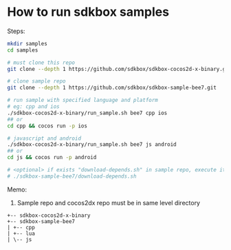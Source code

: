 
# How to run sdkbox samples

Steps:

~~~bash
mkdir samples
cd samples

# must clone this repo
git clone --depth 1 https://github.com/sdkbox/sdkbox-cocos2d-x-binary.git

# clone sample repo
git clone --depth 1 https://github.com/sdkbox/sdkbox-sample-bee7.git

# run sample with specified language and platform
# eg: cpp and ios
./sdkbox-cocos2d-x-binary/run_sample.sh bee7 cpp ios
## or
cd cpp && cocos run -p ios

# javascript and android
./sdkbox-cocos2d-x-binary/run_sample.sh bee7 js android
## or
cd js && cocos run -p android

# <optional> if exists "download-depends.sh" in sample repo, execute it
# ./sdkbox-sample-bee7/download-depends.sh

~~~

Memo:

1.  Sample repo and cocos2dx repo must be in same level directory

~~~
+-- sdkbox-cocos2d-x-binary
+-- sdkbox-sample-bee7
| +-- cpp
| +-- lua
| \-- js
~~~
